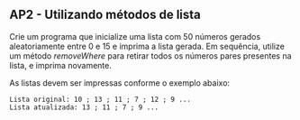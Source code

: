 ## AP2 - Utilizando métodos de lista

Crie um programa que inicialize uma lista com 50 números gerados aleatoriamente entre 0 e 15 e imprima a lista gerada.
Em sequência, utilize um método *removeWhere* para retirar todos os números pares presentes na lista, e
imprima novamente.

As listas devem ser impressas conforme o exemplo abaixo:

```
Lista original: 10 ; 13 ; 11 ; 7 ; 12 ; 9 ...  
Lista atualizada: 13 ; 11 ; 7 ; 9 ...
```